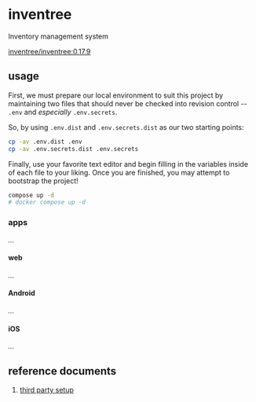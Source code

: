 
# inventree

Inventory management system

[inventree/inventree:0.17.9][0]

## usage

First, we must prepare our local environment to suit this 
project by maintaining two files that should never be checked into
revision control -- `.env` and *especially* `.env.secrets`.

So, by using `.env.dist` and `.env.secrets.dist` as our two starting 
points:

```sh
cp -av .env.dist .env
cp -av .env.secrets.dist .env.secrets
```

Finally, use your favorite text editor and begin filling in the
variables inside of each file to your liking. Once you are finished,
you may attempt to bootstrap the project!

```sh
compose up -d
# docker compose up -d
```
### apps

*...*

#### web

*...*

#### Android

*...*

#### iOS

*...*

## reference documents

[0]: https://hub.docker.com/r/inventree/inventree/tags
[1]: https://docs.inventree.org/en/stable/start/docker_install/#
[2]: https://raw.githubusercontent.com/inventree/inventree/0491b10438531221ccbcb08d271c5ba8e7c24d91/contrib/container/.env
[3]: https://raw.githubusercontent.com/inventree/inventree/0491b10438531221ccbcb08d271c5ba8e7c24d91/contrib/container/Caddyfile
[4]: https://raw.githubusercontent.com/inventree/inventree/0491b10438531221ccbcb08d271c5ba8e7c24d91/contrib/container/docker-compose.yml

1. [third party setup](https://github.com/Zeigren/inventree-docker)


